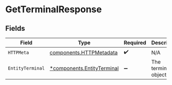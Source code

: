 # GetTerminalResponse


## Fields

| Field                                                                   | Type                                                                    | Required                                                                | Description                                                             |
| ----------------------------------------------------------------------- | ----------------------------------------------------------------------- | ----------------------------------------------------------------------- | ----------------------------------------------------------------------- |
| `HTTPMeta`                                                              | [components.HTTPMetadata](../../models/components/httpmetadata.md)      | :heavy_check_mark:                                                      | N/A                                                                     |
| `EntityTerminal`                                                        | [*components.EntityTerminal](../../models/components/entityterminal.md) | :heavy_minus_sign:                                                      | The terminal object.                                                    |